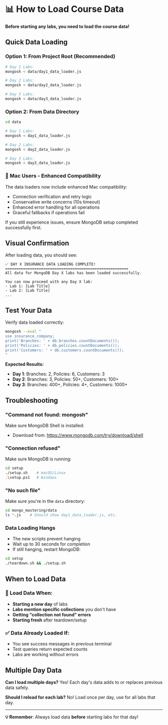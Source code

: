 # 📊 How to Load Course Data

**Before starting any labs, you need to load the course data!**

## Quick Data Loading

### Option 1: From Project Root (Recommended)
```bash
# Day 1 Labs:
mongosh < data/day1_data_loader.js

# Day 2 Labs:
mongosh < data/day2_data_loader.js

# Day 3 Labs:
mongosh < data/day3_data_loader.js
```

### Option 2: From Data Directory
```bash
cd data

# Day 1 Labs:
mongosh < day1_data_loader.js

# Day 2 Labs:
mongosh < day2_data_loader.js

# Day 3 Labs:
mongosh < day3_data_loader.js
```

### 🍎 Mac Users - Enhanced Compatibility

The data loaders now include enhanced Mac compatibility:
- Connection verification and retry logic
- Conservative write concerns (10s timeout)
- Enhanced error handling for all operations
- Graceful fallbacks if operations fail

If you still experience issues, ensure MongoDB setup completed successfully first.

## Visual Confirmation

After loading data, you should see:

```
✅ DAY X INSURANCE DATA LOADING COMPLETE!
=======================================================
All data for MongoDB Day X labs has been loaded successfully.

You can now proceed with any Day X lab:
- Lab 1: [Lab Title]
- Lab 2: [Lab Title]
...
```

## Test Your Data

Verify data loaded correctly:

```bash
mongosh --eval "
use insurance_company;
print('Branches: ' + db.branches.countDocuments());
print('Policies: ' + db.policies.countDocuments());
print('Customers: ' + db.customers.countDocuments());
"
```

**Expected Results:**
- **Day 1**: Branches: 2, Policies: 6, Customers: 3
- **Day 2**: Branches: 3, Policies: 50+, Customers: 100+
- **Day 3**: Branches: 400+, Policies: 4+, Customers: 1000+

## Troubleshooting

### "Command not found: mongosh"
Make sure MongoDB Shell is installed:
- Download from: https://www.mongodb.com/try/download/shell

### "Connection refused"
Make sure MongoDB is running:
```bash
cd setup
./setup.sh    # macOS/Linux
.\setup.ps1   # Windows
```

### "No such file"
Make sure you're in the `data` directory:
```bash
cd mongo_mastering/data
ls *.js    # Should show day1_data_loader.js, etc.
```

### Data Loading Hangs
- The new scripts prevent hanging
- Wait up to 30 seconds for completion
- If still hanging, restart MongoDB:
```bash
cd setup
./teardown.sh && ./setup.sh
```

## When to Load Data

### 🔄 Load Data When:
- **Starting a new day** of labs
- **Labs mention specific collections** you don't have
- **Getting "collection not found" errors**
- **Starting fresh** after teardown/setup

### ✅ Data Already Loaded If:
- You see success messages in previous terminal
- Test queries return expected counts
- Labs are working without errors

## Multiple Day Data

**Can I load multiple days?** Yes! Each day's data adds to or replaces previous data safely.

**Should I reload for each lab?** No! Load once per day, use for all labs that day.

---

**💡 Remember**: Always load data **before** starting labs for that day!